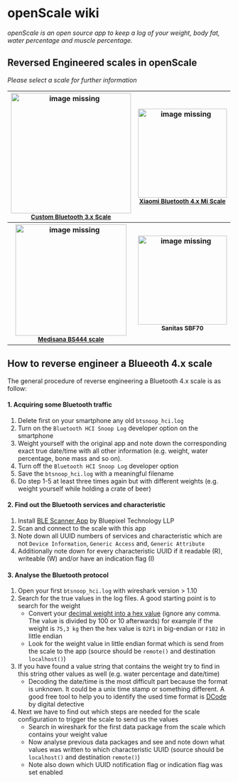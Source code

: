 <!-- 
<p align="center">
<a href="https://github.com/oliexdev/openScale/raw/master/doc/screens/screen_graph.png" target="_blank">
<img src='https://github.com/oliexdev/openScale/raw/master/doc/screens/screen_graph.png' width='300px' alt='missing' /> </a> <br>
<sub>Caption</sub>
</p>
-->

# openScale wiki

*openScale is an open source app to keep a log of your weight, body fat, water percentage and muscle percentage.*

## Reversed Engineered scales in openScale

_Please select a scale for further information_

<table border="0" align="center">
  <tr>

<th>
<a href="https://github.com/oliexdev/openScale/wiki/Custom-Bluetooth-Scale">
<img src='https://github.com/oliexdev/openScale/raw/master/doc/parts/scale_hacked_front.JPG' width='270px' alt='image missing' /> </a> <br>
<sub><a href="https://github.com/oliexdev/openScale/wiki/Custom-Bluetooth-Scale">Custom Bluetooth 3.x Scale</a></sub>
</th>

<th>
<a href="https://github.com/oliexdev/openScale/wiki/Xiaomi-Bluetooth-Mi-Scale">
<img src='https://github.com/oliexdev/openScale/raw/master/doc/mi_scale/miscale.jpg' width='200px' alt='image missing' /> </a> <br>
<sub><a href="https://github.com/oliexdev/openScale/wiki/Xiaomi-Bluetooth-Mi-Scale">Xiaomi Bluetooth 4.x Mi Scale</a></sub>
</th>

  </tr>

  <tr>

<th>
<a href="https://github.com/oliexdev/openScale/wiki/Medisana-BS444">
<img src='https://github.com/oliexdev/openScale/blob/master/doc/medisana_bs444/medisana_bs444.png' width='250px' alt='image missing' /> </a> <br>
<sub><a href="https://github.com/oliexdev/openScale/wiki/Medisana-BS444">Medisana BS444 scale</a></sub>
</th>

<th>
<img src='https://github.com/oliexdev/openScale/raw/master/doc/sanitas_sbf70/sanitas_sbf70.jpg' width='200px' alt='image missing' /> <br>
<sub>Sanitas SBF70</sub>
</th>

  </tr>
</table>

## How to reverse engineer a Blueeoth 4.x scale
The general procedure of reverse engineering a Bluetooth 4.x scale is as follow:

#### 1. Acquiring some Bluetooth traffic
1. Delete first on your smartphone any old `btsnoop_hci.log` 
2. Turn on the `Bluetooth HCI Snoop Log` developer option on the smartphone 
3. Weight yourself with the original app and note down the corresponding exact true date/time with all other information (e.g. weight, water percentage, bone mass and so on). 
4. Turn off the `Bluetooth HCI Snoop Log` developer option
5. Save the `btsnoop_hci.log` with a meaningful filename
6. Do step 1-5 at least three times again but with different weights (e.g. weight yourself while holding a crate of beer)

#### 2. Find out the Bluetooth services and characteristic
1. Install [BLE Scanner App](https://play.google.com/store/apps/details?id=com.macdom.ble.blescanner) by Bluepixel Technology LLP
2. Scan and connect to the scale with this app
3. Note down all UUID numbers of services and characteristic which are not `Device Information`, `Generic Access` and, `Generic Attribute`
4. Additionally note down for every characteristic UUID if it readable (R), writeable (W) and/or have an indication flag (I) 

#### 3. Analyse the Bluetooth protocol
1. Open your first `btsnoop_hci.log` with wireshark version > 1.10
2. Search for the true values in the log files. A good starting point is to search for the weight
    * Convert your [decimal weight into a hex value](http://www.binaryhexconverter.com/decimal-to-hex-converter) (ignore any comma. The value is divided by 100 or 10 afterwards) for example if the weight is `75,3 kg` then the hex value is `02F1` in big-endian or `F102` in little endian
    * Look for the weight value in little endian format which is send from the scale to the app (source should be `remote()` and destination `localhost()`)
3. If you have found a value string that contains the weight try to find in this string other values as well (e.g. water percentage and date/time)
    * Decoding the date/time is the most difficult part because the format is unknown. It could be a unix time stamp or something different. A good free tool to help you to identify the used time format is [DCode](http://www.digital-detective.co.uk/freetools/decode.asp) by digital detective
4. Next we have to find out which steps are needed for the scale configuration to trigger the scale to send us the values
    * Search in wireshark for the first data package from the scale which contains your weight value 
    * Now analyse previous data packages and see and note down what values was written to which characteristic UUID (source should be `localhost()` and destination `remote()`) 
    * Note also down which UUID notification flag or indication flag was set enabled
